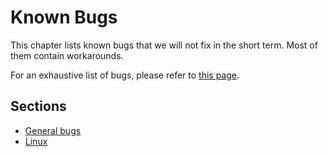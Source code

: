 # Known Bugs

This chapter lists known bugs that we will not fix in the short term.
Most of them contain workarounds.

For an exhaustive list of bugs, please refer to [this page](https://github.com/omichel/webots/issues).

## Sections

- [General bugs](general-bugs.md)
- [Linux](linux.md)

